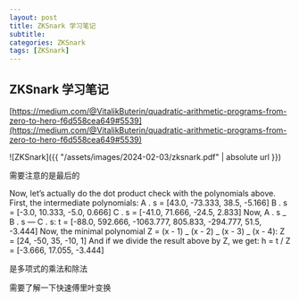 ```yaml
---
layout: post
title: ZKSnark 学习笔记
subtitle:
categories: ZKSnark
tags: [ZKSnark]
---
```


## ZKSnark 学习笔记

[https://medium.com/@VitalikButerin/quadratic-arithmetic-programs-from-zero-to-hero-f6d558cea649#5539](https://medium.com/@VitalikButerin/quadratic-arithmetic-programs-from-zero-to-hero-f6d558cea649#5539)

![ZKSnark]({{ "/assets/images/2024-02-03/zksnark.pdf" | absolute url }})

需要注意的是最后的

Now, let’s actually do the dot product check with the polynomials above. First, the intermediate polynomials:
A . s = [43.0, -73.333, 38.5, -5.166]
B . s = [-3.0, 10.333, -5.0, 0.666]
C . s = [-41.0, 71.666, -24.5, 2.833]
Now, A . s _ B . s — C . s:
t = [-88.0, 592.666, -1063.777, 805.833, -294.777, 51.5, -3.444]
Now, the minimal polynomial Z = (x - 1) _ (x - 2) _ (x - 3) _ (x - 4):
Z = [24, -50, 35, -10, 1]
And if we divide the result above by Z, we get:
h = t / Z = [-3.666, 17.055, -3.444]

是多项式的乘法和除法

需要了解一下快速傅里叶变换
